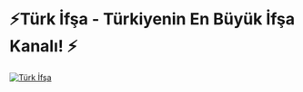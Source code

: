 # ⚡Türk İfşa - Türkiyenin En Büyük İfşa Kanalı! ⚡
[![Türk İfşa](https://github.com/user-attachments/assets/422f3f42-34aa-455a-8180-42864e4d22dd)](http://t.me/turkifsavipkanal)
